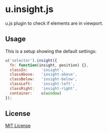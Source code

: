 u.insight.js
====
u.js plugin to check if elements are in viewport.

Usage
-----

This is a setup showing the default settings:

```javascript
u('selector').insight({
  fn: function(insight, position) {},
  classIn:      'insight',
  classAbove:   'insight-above',
  classBelow:   'insight-below',
  classLeft:    'insight-left',
  classRight:   'insight-right',
  container:    u(window)
});
```

License
-------

[MIT License](LICENSE)
